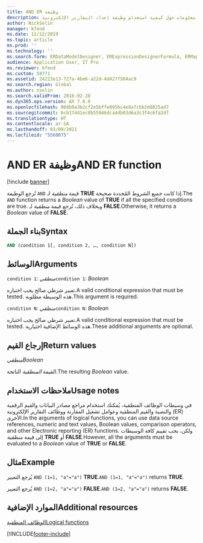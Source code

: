 ```yaml
---
title: AND ER وظيفة
description: يوفر هذا الموضوع معلومات حول كيفية استخدام وظيفة إعداد التقارير الإلكترونية AND (ER).
author: NickSelin
manager: kfend
ms.date: 12/12/2019
ms.topic: article
ms.prod: ''
ms.technology: ''
ms.search.form: ERDataModelDesigner, ERExpressionDesignerFormula, ERMappedFormatDesigner, ERModelMappingDesigner
audience: Application User, IT Pro
ms.reviewer: kfend
ms.custom: 58771
ms.assetid: 24223e13-727a-4be6-a22d-4d427f504ac9
ms.search.region: Global
ms.author: nselin
ms.search.validFrom: 2016-02-28
ms.dyn365.ops.version: AX 7.0.0
ms.openlocfilehash: 068b9a3b2cf2e5bffe895bc4e8a7cbb2d8025ad7
ms.sourcegitcommit: 6cb174d1ec8b55946dca4db03d6a3c3f4c6fa2df
ms.translationtype: HT
ms.contentlocale: ar-SA
ms.lasthandoff: 03/09/2021
ms.locfileid: "5560075"
---
```

# <a name="and-er-function"></a><span data-ttu-id="376db-103">AND ER وظيفة</span><span class="sxs-lookup"><span data-stu-id="376db-103">AND ER function</span></span>

[!include [banner](../includes/banner.md)]

<span data-ttu-id="376db-104">تُرجع الوظيفة `AND` قيمة *منطقية* لـ **TRUE** إذا كانت جميع الشروط المُحددة صحيحة.</span><span class="sxs-lookup"><span data-stu-id="376db-104">The `AND` function returns a *Boolean* value of **TRUE** if all the specified conditions are true.</span></span> <span data-ttu-id="376db-105">وبخلاف ذلك، تُرجع قيمة *منطقية* لـ **FALSE**.</span><span class="sxs-lookup"><span data-stu-id="376db-105">Otherwise, it returns a *Boolean* value of **FALSE**.</span></span>

## <a name="syntax"></a><span data-ttu-id="376db-106">بناء الجملة</span><span class="sxs-lookup"><span data-stu-id="376db-106">Syntax</span></span>

```vb
AND (condition 1[, condition 2, …, condition N])
```

## <a name="arguments"></a><span data-ttu-id="376db-107">الوسائط</span><span class="sxs-lookup"><span data-stu-id="376db-107">Arguments</span></span>

<span data-ttu-id="376db-108">`condition 1`: *منطقي*</span><span class="sxs-lookup"><span data-stu-id="376db-108">`condition 1`: *Boolean*</span></span>

<span data-ttu-id="376db-109">تعبير شرطي صالح يجب اختباره.</span><span class="sxs-lookup"><span data-stu-id="376db-109">A valid conditional expression that must be tested.</span></span> <span data-ttu-id="376db-110">هذه الوسيطة مطلوبة.</span><span class="sxs-lookup"><span data-stu-id="376db-110">This argument is required.</span></span>

<span data-ttu-id="376db-111">`condition N`: *منطقي*</span><span class="sxs-lookup"><span data-stu-id="376db-111">`condition N`: *Boolean*</span></span>

<span data-ttu-id="376db-112">تعبير شرطي صالح يجب اختباره.</span><span class="sxs-lookup"><span data-stu-id="376db-112">A valid conditional expression that must be tested.</span></span> <span data-ttu-id="376db-113">هذه الوسائط الإضافية اختيارية.</span><span class="sxs-lookup"><span data-stu-id="376db-113">These additional arguments are optional.</span></span>

## <a name="return-values"></a><span data-ttu-id="376db-114">إرجاع القيم</span><span class="sxs-lookup"><span data-stu-id="376db-114">Return values</span></span>

<span data-ttu-id="376db-115">*منطقي*</span><span class="sxs-lookup"><span data-stu-id="376db-115">*Boolean*</span></span>

<span data-ttu-id="376db-116">القيمة *المنطقية* الناتجة.</span><span class="sxs-lookup"><span data-stu-id="376db-116">The resulting *Boolean* value.</span></span>

## <a name="usage-notes"></a><span data-ttu-id="376db-117">ملاحظات الاستخدام</span><span class="sxs-lookup"><span data-stu-id="376db-117">Usage notes</span></span>

<span data-ttu-id="376db-118">في وسيطات الوظائف المنطقية، يُمكنك استخدام مراجع مصادر البيانات والقيم الرقمية والنصية والقيم المنطقية وعوامل تشغيل المقارنة ووظائف التقارير الإلكترونية (ER) الأخرى.</span><span class="sxs-lookup"><span data-stu-id="376db-118">In the arguments of logical functions, you can use data source references, numeric and text values, Boolean values, comparison operators, and other Electronic reporting (ER) functions.</span></span> <span data-ttu-id="376db-119">ولكن، يجب تقييم كافة الوسيطات إلى قيمة *منطقية* **TRUE** أو **FALSE**.</span><span class="sxs-lookup"><span data-stu-id="376db-119">However, all the arguments must be evaluated to a *Boolean* value of **TRUE** or **FALSE**.</span></span>

## <a name="example"></a><span data-ttu-id="376db-120">مثال</span><span class="sxs-lookup"><span data-stu-id="376db-120">Example</span></span>

<span data-ttu-id="376db-121">يُرجع التعبير `AND (1=1, "a"="a")` **TRUE**.</span><span class="sxs-lookup"><span data-stu-id="376db-121">`AND (1=1, "a"="a")` returns **TRUE**.</span></span>

<span data-ttu-id="376db-122">يُرجع التعبير `AND (1=2, "a"="a")` **FALSE**.</span><span class="sxs-lookup"><span data-stu-id="376db-122">`AND (1=2, "a"="a")` returns **FALSE**.</span></span>

## <a name="additional-resources"></a><span data-ttu-id="376db-123">الموارد الإضافية</span><span class="sxs-lookup"><span data-stu-id="376db-123">Additional resources</span></span>

[<span data-ttu-id="376db-124">الوظائف المنطقية</span><span class="sxs-lookup"><span data-stu-id="376db-124">Logical functions</span></span>](er-functions-category-logical.md)


[!INCLUDE[footer-include](../../../includes/footer-banner.md)]